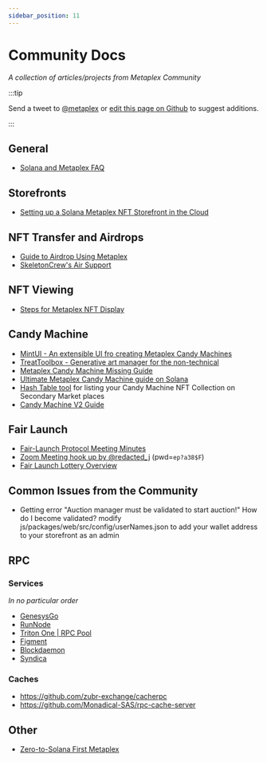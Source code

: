 ```yaml
---
sidebar_position: 11
---
```


# Community Docs

_A collection of articles/projects from Metaplex Community_

:::tip

Send a tweet to [@metaplex](https://twitter.com/metaplex) or [edit this page on Github](https://github.com/metaplex/docs/edit/main/docs/community.md) to suggest additions.

:::

## General

- [Solana and Metaplex FAQ](https://hackmd.io/@archaeopteryx/By4bpbA4F#Solana-and-Metaplex-FAQ)

## Storefronts

- [Setting up a Solana Metaplex NFT Storefront in the Cloud](https://artifact-staking.medium.com/setting-up-a-solana-metaplex-nft-storefront-in-the-cloud-a10ea2490ed9)

## NFT Transfer and Airdrops

- [Guide to Airdrop Using Metaplex](https://hackmd.io/@8LSEewFFQ2OwXMjUKZP-pA/HJ7jMxYEF)
- [SkeletonCrew's Air Support](https://github.com/theskeletoncrew/air-support)

## NFT Viewing

- [Steps for Metaplex NFT Display
  ](https://gist.github.com/creativedrewy/9bce794ff278aae23b64e6dc8f10e906)

## Candy Machine

- [MintUI - An extensible UI fro creating Metaplex Candy Machines](https://github.com/InnerMindDAO/MintUI)
- [TreatToolbox - Generative art manager for the non-technical](https://treattoolbox.com/)
- [Metaplex Candy Machine Missing Guide](https://hackmd.io/@levicook/HJcDneEWF)
- [Ultimate Metaplex Candy Machine guide on Solana](https://medium.com/@giacavicchioli/ultimate-metaplex-candy-machine-guide-on-solana-7643ed3b7267)
- [Hash Table tool](https://aiphotos.art/hash-table) for listing your Candy Machine NFT Collection on Secondary Market places
- [Candy Machine V2 Guide](https://hackmd.io/@MarkSackerberg/candyV2)

## Fair Launch

- [Fair-Launch Protocol Meeting Minutes](https://hackmd.io/FxCiD20ETZeMbfA8on9WMg?view#Fair-Launch-Protocol)
- [Zoom Meeting hook up by @redacted_j](https://t.co/tuIljNDN4K?amp=1) (pwd=`ep?a38$F`)
- [Fair Launch Lottery Overview](https://www.youtube.com/watch?v=Ucfl_vbdYQI)

## Common Issues from the Community

- Getting error "Auction manager must be validated to start auction!" How do I become validated? modify js/packages/web/src/config/userNames.json to add your wallet address to your storefront as an admin

## RPC

### Services

_In no particular order_

- [GenesysGo](https://genesysgo.com/)
- [RunNode](https://runnode.com/)
- [Triton One | RPC Pool](https://www.triton.one/)
- [Figment](https://figment.io/datahub/solana/)
- [Blockdaemon](https://blockdaemon.com/marketplace/solana/)
- [Syndica](https://syndica.io/)

### Caches

- https://github.com/zubr-exchange/cacherpc
- https://github.com/Monadical-SAS/rpc-cache-server

## Other

- [Zero-to-Solana First Metaplex](https://lightcycle.xyz/zero-to-solana-first-metaplex/)
